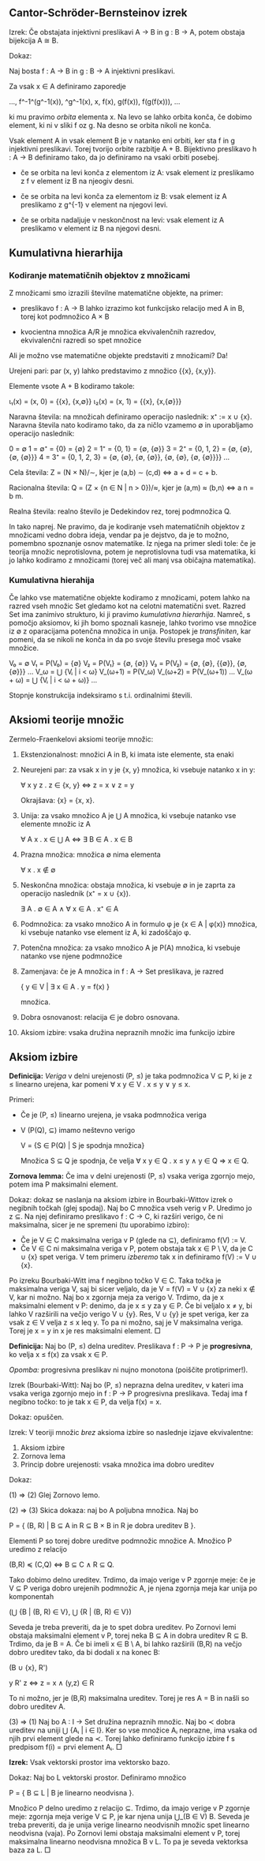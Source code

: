 ## Cantor-Schröder-Bernsteinov izrek

Izrek: Če obstajata injektivni preslikavi A → B in g : B → A, potem obstaja bijekcija A ≅ B.

Dokaz:

Naj bosta f : A → B in g : B → A injektivni preslikavi.

Za vsak x ∈ A definiramo zaporedje

  ..., f^-1^(g^-1(x)),  ^g^-1(x), x, f(x), g(f(x)), f(g(f(x))), ...

ki mu pravimo *orbita* elementa x. Na levo se lahko orbita konča, če dobimo element, ki ni
v sliki f oz g. Na desno se orbita nikoli ne konča.

Vsak element A in vsak element B je v natanko eni orbiti, ker sta f in g injektivni
preslikavi. Torej tvorijo orbite razbitje A + B. Bijektivno preslikavo h : A → B
definiramo tako, da jo definiramo na vsaki orbiti posebej.

* če se orbita na levi konča z elementom iz A:
  vsak element iz preslikamo z f v element iz B na njeogiv desni.

* če se orbita na levi konča za elementom iz B:
  vsak element iz A preslikamo z g^{-1} v element na njegovi levi.

* če se orbita nadaljuje v neskončnost na levi: vsak element iz A preslikamo v element iz
  B na njegovi desni.


## Kumulativna hierarhija

### Kodiranje matematičnih objektov z množicami

Z množicami smo izrazili številne matematične objekte, na primer:

* preslikavo f : A → B lahko izrazimo kot funkcijsko relacijo med A in B, torej kot
  podmnožico A × B

* kvocientna množica A/R je množica ekvivalenčnih razredov, ekvivalenčni razredi so spet
  množice

Ali je možno vse matematične objekte predstaviti z množicami? Da!

Urejeni pari: par (x, y) lahko predstavimo z množico {{x}, {x,y}}.

Elemente vsote A + B kodiramo takole:

  ι₁(x) = (x, 0) = {{x}, {x,∅}}
  ι₂(x) = (x, 1) = {{x}, {x,{∅}}}

Naravna števila: na množicah definiramo operacijo naslednik: x⁺ := x ∪ {x}. Naravna števila
nato kodiramo tako, da za ničlo vzamemo ∅ in uporabljamo operacijo naslednik:

  0 = ∅
  1 = ∅⁺ = {0} = {∅}
  2 = 1⁺ = {0, 1} = {∅, {∅}}
  3 = 2⁺ = {0, 1, 2} = {∅, {∅}, {∅, {∅}}}
  4 = 3⁺ = {0, 1, 2, 3} = {∅, {∅}, {∅, {∅}}, {∅, {∅}, {∅, {∅}}}}
  ...

Cela števila: Z = (N × N)/∼, kjer je (a,b) ∼ (c,d) ⇔ a + d = c + b.

Racionalna števila: Q = (Z × {n ∈ N | n > 0})/≈, kjer je (a,m) ≈ (b,n) ⇔ a n = b m.

Realna števila: realno število je Dedekindov rez, torej podmnožica Q.

In tako naprej. Ne pravimo, da je kodiranje vseh matematičnih objektov z množicami vedno
dobra ideja, vendar pa je dejstvo, da je to možno, pomembno spoznanje osnov matematike. Iz
njega na primer sledi tole: če je teorija množic neprotislovna, potem je neprotislovna
tudi vsa matematika, ki jo lahko kodiramo z množicami (torej več ali manj vsa običajna
matematika).

### Kumulativna hierahija

Če lahko vse matematične objekte kodiramo z množicami, potem lahko na razred vseh množic
Set gledamo kot na celotni matematični svet. Razred Set ima zanimivo strukturo, ki ji
pravimo *kumulativna hierarhija*. Namreč, s pomočjo aksiomov, ki jih bomo spoznali
kasneje, lahko tvorimo vse množice iz ∅ z oparacijama potenčna množica in unija. Postopek
je *transfiniten*, kar pomeni, da se nikoli ne konča in da po svoje številu presega moč vsake množice.

V₀ = ∅
V₁ = P(V₀) = {∅}
V₂ = P(V₁} = {∅, {∅}}
V₃ = P(V₂) = {∅, {∅}, {{∅}}, {∅, {∅}}}
...
V_ω = ⋃ {Vᵢ | i < ω}
V_(ω+1) = P(V_ω)
V_(ω+2) = P(V_(ω+1))
...
V_(ω + ω) = ⋃ {Vᵢ | i < ω + ω)}
...

Stopnje konstrukcija indeksiramo s t.i. ordinalnimi števili.

## Aksiomi teorije množic

Zermelo-Fraenkelovi aksiomi teorije množic:

1. Ekstenzionalnost: množici A in B, ki imata iste elemente, sta enaki

2. Neurejeni par: za vsak x in y je {x, y} množica, ki vsebuje natanko x in y:

   ∀ x y z . z ∈ {x, y} ⇔ z = x ∨ z = y

   Okrajšava: {x} = {x, x}.

3. Unija: za vsako množico A je ⋃ A množica, ki vsebuje natanko vse elemente množic iz A

   ∀ A x . x ∈ ⋃ A ⇔ ∃ B ∈ A . x ∈ B

4. Prazna množica: množica ∅ nima elementa

   ∀ x . x ∉ ∅

5. Neskončna množica: obstaja množica, ki vsebuje ∅ in je zaprta za operacijo naslednik
   (x⁺ = x ∪ {x}).

   ∃ A . ∅ ∈ A ∧ ∀ x ∈ A . x⁺ ∈ A

6. Podmnožica: za vsako množico A in formulo φ je {x ∈ A | φ(x)} množica, ki vsebuje
   natanko vse element iz A, ki zadoščajo φ.

7. Potenčna množica: za vsako množico A je P(A) množica, ki vsebuje natanko vse njene podmnožice

8. Zamenjava: če je A množica in f : A → Set preslikava, je razred

   { y ∈ V | ∃ x ∈ A . y = f(x) }

   množica.

9. Dobra osnovanost: relacija ∈ je dobro osnovana.

10. Aksiom izbire: vsaka družina nepraznih množic ima funkcijo izbire

## Aksiom izbire

**Definicija:** *Veriga* v delni urejenosti (P, ≤) je taka podmnožica V ⊆ P, ki je z ≤
linearno urejena, kar pomeni ∀ x y ∈ V . x ≤ y ∨ y ≤ x.

Primeri:

* Če je (P, ≤) linearno urejena, je vsaka podmnožica veriga

* V (P(Q), ⊆) imamo neštevno verigo

    V = {S ∈ P(Q) | S je spodnja množica}

  Množica S ⊆ Q je spodnja, če velja ∀ x y ∈ Q . x ≤ y ∧ y ∈ Q ⇒ x ∈ Q.

**Zornova lemma:** Če ima v delni urejenosti (P, ≤) vsaka veriga zgornjo mejo, potem ima P
maksimalni element.

Dokaz: dokaz se naslanja na aksiom izbire in Bourbaki-Wittov izrek o negibnih točkah (glej
spodaj). Naj bo C množica vseh verig v P. Uredimo jo z ⊆. Na njej definiramo preslikavo
f : C → C, ki razširi verigo, če ni maksimalna, sicer je ne spremeni (tu uporabimo
izbiro):

* Če je V ∈ C maksimalna veriga v P (glede na ⊆), definiramo f(V) := V.
* Če V ∈ C ni maksimalna veriga v P, potem obstaja tak x ∈ P \ V, da je C ∪ {x} spet veriga.
  V tem primeru *izberemo* tak x in definiramo f(V) := V ∪ {x}.

Po izreku Bourbaki-Witt ima f negibno točko V ∈ C. Taka točka je maksimalna veriga V, saj
bi sicer veljalo, da je V = f(V) = V ∪ {x} za neki x ∉ V, kar ni možno. Naj bo x zgornja
meja za verigo V. Trdimo, da je x maksimalni element v P: denimo, da je x ≤ y za y ∈ P. Če
bi veljalo x ≠ y, bi lahko V razširili na večjo verigo V ∪ {y}. Res, V ∪ {y} je spet
veriga, ker za vsak z ∈ V velja z ≤ x leq y. To pa ni možno, saj je V maksimalna veriga.
Torej je x = y in x je res maksimalni element. □

**Definicija:** Naj bo (P, ≤) delna ureditev. Preslikava f : P → P je **progresivna**, ko
velja x ≤ f(x) za vsak x ∈ P.

*Opomba:* progresivna preslikav ni nujno monotona (poiščite protiprimer!).

Izrek (Bourbaki-Witt): Naj bo (P, ≤) neprazna delna ureditev, v kateri ima vsaka veriga
zgornjo mejo in f : P → P progresivna preslikava. Tedaj ima f negibno točko: to je tak x ∈
P, da velja f(x) = x.

Dokaz: opuščen.

Izrek: V teoriji množic *brez* aksioma izbire so naslednje izjave ekvivalentne:

1. Aksiom izbire
2. Zornova lema
3. Princip dobre urejenosti: vsaka množica ima dobro ureditev

Dokaz:

(1) ⇒ (2) Glej Zornovo lemo.

(2) ⇒ (3) Skica dokaza: naj bo A poljubna množica. Naj bo

   P = { (B, R) | B ⊆ A in R ⊆ B × B in R je dobra ureditev B }.

Elementi P so torej dobre ureditve podmnožic množice A. Množico P uredimo z relacijo

  (B,R) ≼ (C,Q) ⇔ B ⊆ C ∧ R ⊆ Q.

Tako dobimo delno ureditev. Trdimo, da imajo verige v P zgornje meje: če je V ⊆ P veriga dobro urejenih podmnožic A, je njena zgornja meja kar unija po komponentah

  (⋃ {B | (B, R) ∈ V}, ⋃ {R | (B, R) ∈ V})

Seveda je treba preveriti, da je to spet dobra ureditev. Po Zornovi lemi obstaja maksimalni element v P, torej neka B ⊆ A in dobra ureditev R ⊆ B. Trdimo, da je B = A. Če bi imeli x ∈ B \ A, bi lahko razširili (B,R) na večjo dobro ureditev tako, da bi dodali x na konec B:

  (B ∪ {x}, R')

  y R' z ⇔ z = x ∧ (y,z) ∈ R

To ni možno, jer je (B,R) maksimalna ureditev. Torej je res A = B in našli so dobro ureditev A.

(3) ⇒ (1) Naj bo A : I → Set družina nepraznih množic. Naj bo ≺ dobra ureditev na uniji ⋃
{Aᵢ | i ∈ I}. Ker so vse množice Aᵢ neprazne, ima vsaka od njih prvi element glede na ≺. Torej lahko definiramo funkcijo izbire f s predpisom f(i) = prvi element Aᵢ. □

**Izrek:** Vsak vektorski prostor ima vektorsko bazo.

Dokaz: Naj bo L vektorski prostor. Definiramo množico

   P = { B ⊆ L | B je linearno neodvisna }.

Množico P delno uredimo z relacijo ⊆. Trdimo, da imajo verige v P zgornje meje: zgornja
meja verige V ⊆ P, je kar njena unija ⋃_(B ∈ V) B. Seveda je treba preveriti, da je unija
verige linearno neodvisnih množic spet linearno neodvisna (vaja). Po Zornovi lemi obstaja
maksimalni element v P, torej maksimalna linearno neodvisna množica B v L. To pa je seveda
vektorksa baza za L. □

